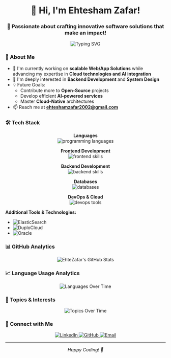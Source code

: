 <h1 align="center">👋 Hi, I'm Ehtesham Zafar!</h1>
<h3 align="center">🚀 Passionate about crafting innovative software solutions that make an impact!</h3>

<div align="center">
  <img src="https://readme-typing-svg.herokuapp.com?font=Fira+Code&pause=1000&width=435&lines=Full+Stack+Developer;AI+%26+Cloud+Enthusiast;Open+Source+Contributor" alt="Typing SVG" />
</div>

### 🌟 About Me

- 🔭 I'm currently working on **scalable Web/App Solutions** while advancing my expertise in **Cloud technologies and AI integration**
- 🌱 I'm deeply interested in **Backend Development** and **System Design**
- 💡 Future Goals:
  - Contribute more to **Open-Source** projects
  - Develop efficient **AI-powered services**
  - Master **Cloud-Native** architectures
- 📫 Reach me at **ehteshamzafar2002@gmail.com**

### 🛠️ Tech Stack

<div align="center">

**Languages**  
<img src="https://skillicons.dev/icons?i=js,ts,python,java" alt="programming languages" />

**Frontend Development**  
<img src="https://skillicons.dev/icons?i=react,nextjs,angular,html,css,tailwind,bootstrap" alt="frontend skills" />

**Backend Development**  
<img src="https://skillicons.dev/icons?i=nodejs,express,nestjs,flask,fastapi" alt="backend skills" />

**Databases**  
<img src="https://skillicons.dev/icons?i=postgres,mongodb,mysql,redis,firebase" alt="databases" />

**DevOps & Cloud**  
<img src="https://skillicons.dev/icons?i=docker,kubernetes,aws,azure,linux,git" alt="devops tools" />

</div>

**Additional Tools & Technologies:**
- ![ElasticSearch](https://img.shields.io/badge/-ElasticSearch-005571?style=for-the-badge&logo=elasticsearch&logoColor=white)
- ![DuploCloud](https://img.shields.io/badge/-DuploCloud-0052CC?style=for-the-badge&logoColor=white)
- ![Oracle](https://img.shields.io/badge/-Oracle-F80000?style=for-the-badge&logo=oracle&logoColor=white)

### 📊 GitHub Analytics

<div align="center">
  <img src="https://stats.quira.sh/EhteZafar/github?theme=dark" alt="EhteZafar's GitHub Stats" />
</div>

### 📈 Language Usage Analytics

<div align="center">
  <img src="https://stats.quira.sh/EhteZafar/languages-over-time?theme=dark" alt="Languages Over Time" />
</div>

### 🎯 Topics & Interests

<div align="center">
  <img src="https://stats.quira.sh/EhteZafar/topics-over-time?theme=dark" alt="Topics Over Time" />
</div>

### 🤝 Connect with Me

<div align="center">
  <a href="https://linkedin.com/in/ehtesham-zafar-8a500821b">
    <img src="https://img.shields.io/badge/-LinkedIn-0077B5?style=for-the-badge&logo=linkedin&logoColor=white" alt="LinkedIn" />
  </a>
  <a href="https://github.com/EhteZafar">
    <img src="https://img.shields.io/badge/-GitHub-181717?style=for-the-badge&logo=github&logoColor=white" alt="GitHub" />
  </a>
  <a href="mailto:ehteshamzafar2002@gmail.com">
    <img src="https://img.shields.io/badge/-Email-D14836?style=for-the-badge&logo=gmail&logoColor=white" alt="Email" />
  </a>
</div>

---

<div align="center">
  <i>Happy Coding! 🚀</i>
</div>

 
